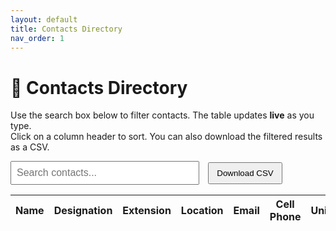 ```yaml
---
layout: default
title: Contacts Directory
nav_order: 1
---
```


# 📇 Contacts Directory

Use the search box below to filter contacts. The table updates **live** as you type.  
Click on a column header to sort. You can also download the filtered results as a CSV.

<div style="margin: 1em 0;">
  <input type="text" id="searchBox" placeholder="Search contacts..." style="width: 60%; padding: 8px; font-size: 1rem;" />
  <button id="downloadBtn" style="padding: 8px 12px; margin-left: 10px;">Download CSV</button>
</div>

<table id="resultsTable" class="table">
  <thead>
    <tr>
      <th>Name</th>
      <th>Designation</th>
      <th>Extension</th>
      <th>Location</th>
      <th>Email</th>
      <th>Cell Phone</th>
      <th>Unit</th>
    </tr>
  </thead>
  <tbody>
    <!-- Results will be injected here -->
  </tbody>
</table>


<!-- Lunr.js (search engine) -->
<script src="https://unpkg.com/lunr/lunr.js"></script>

<!-- Tablesort (for column sorting) -->
<script src="https://unpkg.com/tablesort@5.2.1/dist/tablesort.min.js"></script>

<!-- Your search logic -->
<script src="/assets/js/contact-search.js"></script>
